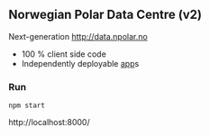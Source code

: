 ## Norwegian Polar Data Centre (v2)

Next-generation http://data.npolar.no

* 100 % client side code
* Independently deployable [app](https://github.com/npolar/npdc/tree/master/app)s

### Run
```
npm start
```
http://localhost:8000/
